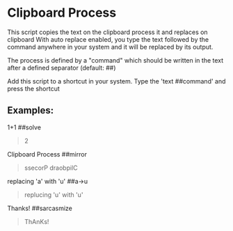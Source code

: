 # Clipboard Process

This script copies the text on the clipboard process it and replaces on clipboard
With auto replace enabled, you type the text followed by the command anywhere in your system and it will be replaced by its output.

The process is defined by a "command" which should be written in the text after a defined separator (default: ##)

Add this script to a shortcut in your system. Type the 'text ##command' and press the shortcut

## Examples:

1+1 ##solve
> 2

Clipboard Process ##mirror
> ssecorP draobpilC

replacing 'a' with 'u' ##a->u
>replucing 'u' with 'u' 

Thanks! ##sarcasmize
>ThAnKs!
